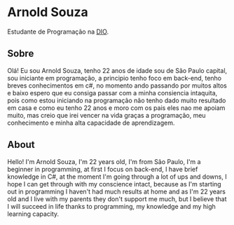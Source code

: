 
# Arnold Souza

Estudante de Programação na 
[DIO](https://www.dio.me/).

## Sobre 

Olá! Eu sou Arnold Souza, tenho 22 anos de idade sou de São Paulo capital, sou iniciante em programação, a principio tenho foco em back-end, tenho breves conhecimentos em c#, no momento ando passando por muitos altos e baixo espero que eu consiga passar com a minha consiencia intaquita, pois como estou iniciando na programação não tenho dado muito resultado em casa e como eu tenho 22 anos e moro com os pais eles nao me apoiam muito, mas creio que irei vencer na vida graças a programação, meu conhecimento e minha alta capacidade de aprendizagem.

## About

Hello! I'm Arnold Souza, I'm 22 years old, I'm from São Paulo, I'm a beginner in programming, at first I focus on back-end, I have brief knowledge in C#, at the moment I'm going through a lot of ups and downs, I hope I can get through with my conscience intact, because as I'm starting out in programming I haven't had much results at home and as I'm 22 years old and I live with my parents they don't support me much, but I believe that I will succeed in life thanks to programming, my knowledge and my high learning capacity.

